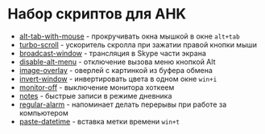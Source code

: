 # Набор скриптов для AHK

-   [alt-tab-with-mouse](./alt-tab-with-mouse) - прокручивать окна мышкой в окне `alt+tab`
-   [turbo-scroll](./turbo-scroll) - ускоритель скролла при зажатии правой кнопки мыши
-   [broadcast-window](./broadcast-window) - трансляция в Skype части экрана
-   [disable-alt-menu](./disable-alt-menu) - отключение вызова меню кнопкой Alt
-   [image-overlay](./image-overlay) - оверлей с картинкой из буфера обмена
-   [invert-window](./invert-window) - инвертировать цвета в одном окне `win+i`
-   [monitor-off](./monitor-off) - выключение монитора хоткеем
-   [notes](./notes) - быстрые записи в режиме дневника
-   [regular-alarm](./regular-alarm) - напоминает делать перерывы при работе за компьютером
-   [paste-datetime](./paste-datetime) - вставка метки времени `win+t`
